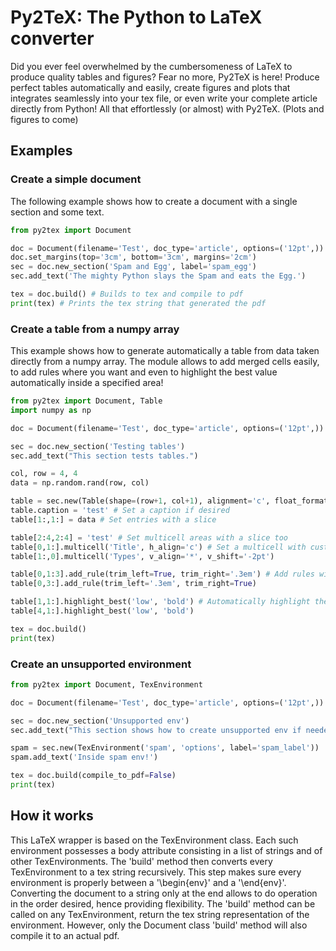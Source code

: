 # Py2TeX: The Python to LaTeX converter

Did you ever feel overwhelmed by the cumbersomeness of LaTeX to produce quality tables and figures? Fear no more, Py2TeX is here! Produce perfect tables automatically and easily, create figures and plots that integrates seamlessly into your tex file, or even write your complete article directly from Python! All that effortlessly (or almost) with Py2TeX. (Plots and figures to come)

## Examples

### Create a simple document

The following example shows how to create a document with a single section and some text.
```python
from py2tex import Document

doc = Document(filename='Test', doc_type='article', options=('12pt',))
doc.set_margins(top='3cm', bottom='3cm', margins='2cm')
sec = doc.new_section('Spam and Egg', label='spam_egg')
sec.add_text('The mighty Python slays the Spam and eats the Egg.')

tex = doc.build() # Builds to tex and compile to pdf
print(tex) # Prints the tex string that generated the pdf
```

### Create a table from a numpy array

This example shows how to generate automatically a table from data taken directly from a numpy array. The module allows to add merged cells easily, to add rules where you want and even to highlight the best value automatically inside a specified area!
```python
from py2tex import Document, Table
import numpy as np

doc = Document(filename='Test', doc_type='article', options=('12pt',))

sec = doc.new_section('Testing tables')
sec.add_text("This section tests tables.")

col, row = 4, 4
data = np.random.rand(row, col)

table = sec.new(Table(shape=(row+1, col+1), alignment='c', float_format='.2f'))
table.caption = 'test' # Set a caption if desired
table[1:,1:] = data # Set entries with a slice

table[2:4,2:4] = 'test' # Set multicell areas with a slice too
table[0,1:].multicell('Title', h_align='c') # Set a multicell with custom parameters
table[1:,0].multicell('Types', v_align='*', v_shift='-2pt')

table[0,1:3].add_rule(trim_left=True, trim_right='.3em') # Add rules with parameters where you want
table[0,3:].add_rule(trim_left='.3em', trim_right=True)

table[1,1:].highlight_best('low', 'bold') # Automatically highlight the best value inside the specified slice
table[4,1:].highlight_best('low', 'bold')

tex = doc.build()
print(tex)
```

### Create an unsupported environment
```python
from py2tex import Document, TexEnvironment

doc = Document(filename='Test', doc_type='article', options=('12pt',))

sec = doc.new_section('Unsupported env')
sec.add_text("This section shows how to create unsupported env if needed.")

spam = sec.new(TexEnvironment('spam', 'options', label='spam_label'))
spam.add_text('Inside spam env!')

tex = doc.build(compile_to_pdf=False)
print(tex)
```

## How it works

This LaTeX wrapper is based on the TexEnvironment class. Each such environment possesses a body attribute consisting in a list of strings and of other TexEnvironments. The 'build' method then converts every TexEnvironment to a tex string recursively. This step makes sure every environment is properly between a '\begin{env}' and a '\end{env}'. Converting the document to a string only at the end allows to do operation in the order desired, hence providing flexibility. The 'build' method can be called on any TexEnvironment, return the tex string representation of the environment. However, only the Document class 'build' method will also compile it to an actual pdf.
